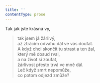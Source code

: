 ```yaml
---
title: ''
contentType: prose
---
```


Tak jak jste krásná vy,

> tak jsem já žárlivý,  
> až ztrácím odvahu dál ve vás doufat.  
> A když chci skončit tu strast a ten žal,  
> který mě dosud rval,  
> a na život si zoufat,  
> žárlivost přesto trvá ve mně dál.  
> Leč když smrt nepomůže,  
> co potom odjezd zmůže?
